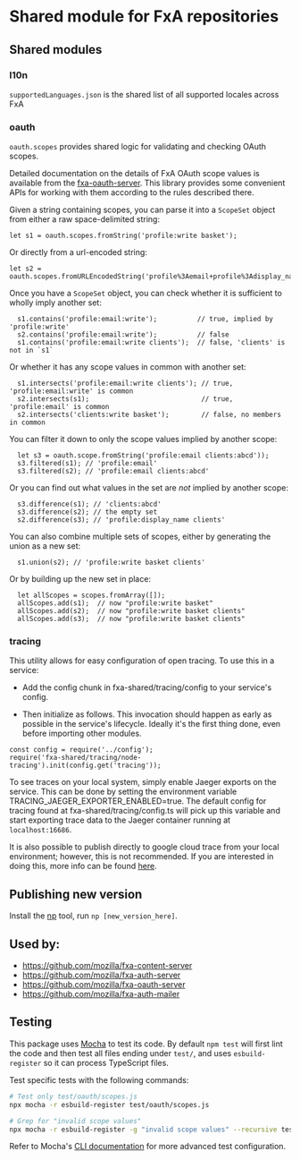 # Shared module for FxA repositories

## Shared modules

### l10n

`supportedLanguages.json` is the shared list of all supported locales across FxA

### oauth

`oauth.scopes` provides shared logic for validating and checking OAuth scopes.

Detailed documentation on the details of FxA OAuth scope values
is available from the [fxa-oauth-server](https://github.com/mozilla/fxa/blob/main/packages/fxa-auth-server/docs/oauth/scopes.md).
This library provides some convenient APIs for working with them
according to the rules described there.

Given a string containing scopes,
you can parse it into a `ScopeSet` object
from either a raw space-delimited string:

```
let s1 = oauth.scopes.fromString('profile:write basket');
```

Or directly from a url-encoded string:

```
let s2 = oauth.scopes.fromURLEncodedString('profile%3Aemail+profile%3Adisplay_name+clients');
```

Once you have a `ScopeSet` object,
you can check whether it
is sufficient to wholly imply another set:

```
  s1.contains('profile:email:write');          // true, implied by 'profile:write'
  s2.contains('profile:email:write');          // false
  s1.contains('profile:email:write clients');  // false, 'clients' is not in `s1`
```

Or whether it has
any scope values in common
with another set:

```
  s1.intersects('profile:email:write clients'); // true, 'profile:email:write' is common
  s2.intersects(s1);                            // true, 'profile:email' is common
  s2.intersects('clients:write basket');        // false, no members in common
```

You can filter it down
to only the scope values
implied by another scope:

```
  let s3 = oauth.scope.fromString('profile:email clients:abcd'));
  s3.filtered(s1); // 'profile:email'
  s3.filtered(s2); // 'profile:email clients:abcd'
```

Or you can find out
what values in the set
are _not_ implied by another scope:

```
  s3.difference(s1); // 'clients:abcd'
  s3.difference(s2); // the empty set
  s2.difference(s3); // 'profile:display_name clients'
```

You can also combine multiple sets of scopes,
either by generating the union as a new set:

```
  s1.union(s2); // 'profile:write basket clients'
```

Or by building up the new set in place:

```
  let allScopes = scopes.fromArray([]);
  allScopes.add(s1);  // now "profile:write basket"
  allScopes.add(s2);  // now "profile:write basket clients"
  allScopes.add(s3);  // now "profile:write basket clients"
```

### tracing

This utility allows for easy configuration of open tracing. To use this in a service:

- Add the config chunk in fxa-shared/tracing/config to your service's config.

- Then initialize as follows. This invocation should happen as early as possible in the service's lifecycle. Ideally it's
  the first thing done, even before importing other modules.

```
const config = require('../config');
require('fxa-shared/tracing/node-tracing').init(config.get('tracing'));
```

To see traces on your local system, simply enable Jaeger exports on the service. This can be done by setting the environment
variable TRACING_JAEGER_EXPORTER_ENABLED=true. The default config for tracing found at fxa-shared/tracing/config.ts will pick
up this variable and start exporting trace data to the Jaeger container running at `localhost:16686`.

It is also possible to publish directly to google cloud trace from your local environment; however, this is not recommended. If you
are interested in doing this, more info can be found [here](https://cloud.google.com/trace/docs/setup/nodejs-ot#running_locally_and_elsewhere).

## Publishing new version

Install the [np](https://github.com/sindresorhus/np) tool, run `np [new_version_here]`.

## Used by:

- https://github.com/mozilla/fxa-content-server
- https://github.com/mozilla/fxa-auth-server
- https://github.com/mozilla/fxa-oauth-server
- https://github.com/mozilla/fxa-auth-mailer

## Testing

This package uses [Mocha](https://mochajs.org/) to test its code. By default `npm test` will first lint the code and then test all files ending under `test/`, and uses `esbuild-register` so it can process TypeScript files.

Test specific tests with the following commands:

```bash
# Test only test/oauth/scopes.js
npx mocha -r esbuild-register test/oauth/scopes.js

# Grep for "invalid scope values"
npx mocha -r esbuild-register -g "invalid scope values" --recursive test
```

Refer to Mocha's [CLI documentation](https://mochajs.org/#command-line-usage) for more advanced test configuration.
